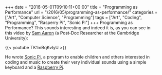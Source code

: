 +++
date = "2016-05-01T09:10:11+00:00"
title = "Programming as Performance"
url = "/2016/05/programming-as-performance/"
categories = ["Art", "Computer Science", "Programming"]
tags = ["Art", "Coding", "Programming", "Rasperry Pi", "Sonic Pi"]
+++
Programming as Performance? This sounds interesting and indeed it is, as you can see in this video by [Sam Aaron](http://sam.aaron.name/) (a Post-Doc Researcher at the Cambridge University):

{{< youtube TK1mBqKvIyU >}}

He wrote [Sonic Pi](http://sonic-pi.net), a program to enable children and others interested in coding and music to create their very individual sounds using a simple keyboard and a [Raspberry Pi](https://www.raspberrypi.org).